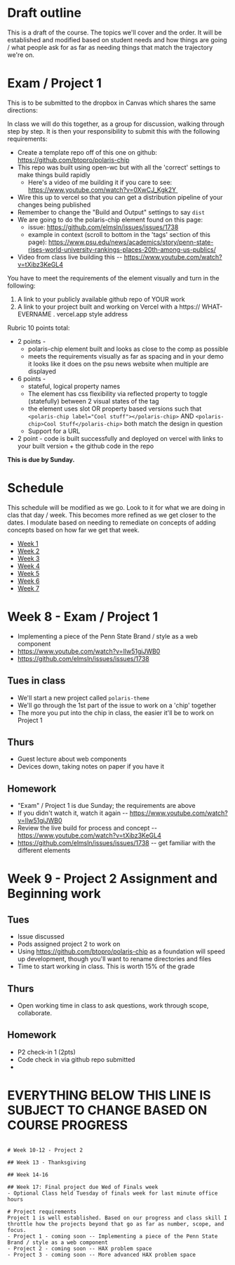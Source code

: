 # Draft outline
This is a draft of the course. The topics we'll cover and the order. It will be established and modified based on student needs and how things are going / what people ask for as far as needing things that match the trajectory we're on.

# Exam / Project 1
This is to be submitted to the dropbox in Canvas which shares the same directions:

In class we will do this together, as a group for discussion, walking through step by step. It is then your responsibility to submit this with the following requirements:

- Create a template repo off of this one on github: https://github.com/btopro/polaris-chip
- This repo was built using open-wc but with all the 'correct' settings to make things build rapidly
  - Here's a video of me building it if you care to see: https://www.youtube.com/watch?v=0XwCJ_Kgk2Y 
- Wire this up to vercel so that you can get a distribution pipeline of your changes being published
- Remember to change the "Build and Output" settings to say `dist`
- We are going to do the polaris-chip element found on this page:
  - issue: https://github.com/elmsln/issues/issues/1738
  - example in context (scroll to bottom in the 'tags' section of this page): https://www.psu.edu/news/academics/story/penn-state-rises-world-university-rankings-places-20th-among-us-publics/
- Video from class live building this -- https://www.youtube.com/watch?v=tXibz3KeGL4

You have to meet the requirements of the element visually and turn in the following:
1. A link to your publicly available github repo of YOUR work
2. A link to your project built and working on Vercel with a https:// WHAT-EVERNAME . vercel.app style address

Rubric 10 points total:

- 2 points -
  - polaris-chip element built and looks as close to the comp as possible
  - meets the requirements visually as far as spacing and in your demo it looks like it does on the psu news website when multiple are displayed
- 6 points -
  - stateful, logical property names
  - The element has css flexibility via reflected property to toggle (statefully) between 2 visual states of the tag
  - the element uses slot OR property based versions such that `<polaris-chip label="Cool stuff"></polaris-chip>` AND `<polaris-chip>Cool Stuff</polaris-chip>` both match the design in question
  - Support for a URL
- 2 point - code is built successfully and deployed on vercel with links to your built version + the github code in the repo

**This is due by Sunday.**

# Schedule
This schedule will be modified as we go. Look to it for what we are doing in clas that day / week. This becomes more refined as we get closer to the dates. I modulate based on needing to remediate on concepts of adding concepts based on how far we get that week.
- [Week 1](fa-23/week-1/README.md)
- [Week 2](fa-23/week-2/README.md)
- [Week 3](fa-23/week-3/README.md)
- [Week 4](fa-23/week-4/README.md)
- [Week 5](fa-23/week-5/README.md)
- [Week 6](fa-23/week-6/README.md)
- [Week 7](fa-23/week-7/README.md)

# Week 8 - Exam / Project 1
- Implementing a piece of the Penn State Brand / style as a web component
- https://www.youtube.com/watch?v=Ilw51giJWB0
- https://github.com/elmsln/issues/issues/1738

## Tues in class
- We'll start a new project called `polaris-theme`
- We'll go through the 1st part of the issue to work on a 'chip' together
- The more you put into the chip in class, the easier it'll be to work on Project 1

## Thurs
- Guest lecture about web components
- Devices down, taking notes on paper if you have it

## Homework
- "Exam" / Project 1 is due Sunday; the requirements are above
- If you didn't watch it, watch it again -- https://www.youtube.com/watch?v=Ilw51giJWB0
- Review the live build for process and concept -- https://www.youtube.com/watch?v=tXibz3KeGL4
- https://github.com/elmsln/issues/issues/1738 -- get familiar with the different elements

# Week 9 - Project 2 Assignment and Beginning work

## Tues
- Issue discussed
- Pods assigned project 2 to work on
- Using https://github.com/btopro/polaris-chip as a foundation will speed up development, though you'll want to rename directories and files
- Time to start working in class. This is worth 15% of the grade

## Thurs
- Open working time in class to ask questions, work through scope, collaborate.

## Homework
- P2 check-in 1 (2pts)
 - Code check in via github repo submitted
 - 

# EVERYTHING BELOW THIS LINE IS SUBJECT TO CHANGE BASED ON COURSE PROGRESS
~~~~~~

# Week 10-12 - Project 2

## Week 13 - Thanksgiving

## Week 14-16

## Week 17: Final project due Wed of Finals week
- Optional Class held Tuesday of finals week for last minute office hours

# Project requirements
Project 1 is well established. Based on our progress and class skill I throttle how the projects beyond that go as far as number, scope, and focus.
- Project 1 - coming soon -- Implementing a piece of the Penn State Brand / style as a web component
- Project 2 - coming soon -- HAX problem space
- Project 3 - coming soon -- More advanced HAX problem space

~~~~~~
